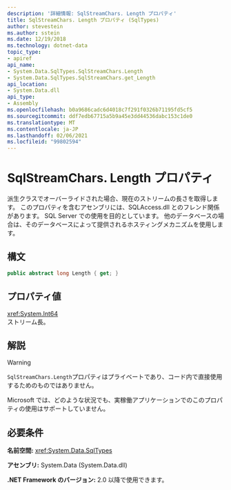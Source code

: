 ```yaml
---
description: '詳細情報: SqlStreamChars. Length プロパティ'
title: SqlStreamChars. Length プロパティ (SqlTypes)
author: stevestein
ms.author: sstein
ms.date: 12/19/2018
ms.technology: dotnet-data
topic_type:
- apiref
api_name:
- System.Data.SqlTypes.SqlStreamChars.Length
- System.Data.SqlTypes.SqlStreamChars.get_Length
api_location:
- System.Data.dll
api_type:
- Assembly
ms.openlocfilehash: b0a9686cadc6d4018c7f291f0326b71195fd5cf5
ms.sourcegitcommit: ddf7edb67715a5b9a45e3dd44536dabc153c1de0
ms.translationtype: MT
ms.contentlocale: ja-JP
ms.lasthandoff: 02/06/2021
ms.locfileid: "99802594"
---
```

# <a name="sqlstreamcharslength-property"></a>SqlStreamChars. Length プロパティ

派生クラスでオーバーライドされた場合、現在のストリームの長さを取得します。 このプロパティを含むアセンブリには、SQLAccess.dll とのフレンド関係があります。 SQL Server での使用を目的としています。 他のデータベースの場合は、そのデータベースによって提供されるホスティングメカニズムを使用します。

## <a name="syntax"></a>構文

```csharp
public abstract long Length { get; }
```

## <a name="property-value"></a>プロパティ値

<xref:System.Int64>\
ストリーム長。

## <a name="remarks"></a>解説

> [!WARNING]
> `SqlStreamChars.Length`プロパティはプライベートであり、コード内で直接使用するためのものではありません。
>
> Microsoft では、どのような状況でも、実稼働アプリケーションでのこのプロパティの使用はサポートしていません。

## <a name="requirements"></a>必要条件

**名前空間:** <xref:System.Data.SqlTypes>

**アセンブリ:** System.Data (System.Data.dll)

**.NET Framework のバージョン:** 2.0 以降で使用できます。
